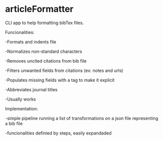 # articleFormatter



CLI app to help formatting bibTex files. 

Funcionalities:

-Formats and indents file

-Normalizes non-standard characters

-Removes uncited citations from bib file

-Filters unwanted fields from citations (ex: notes and urls)

-Populates missing fields with a tag to make it explicit

-Abbreviates journal titles

-Usually works

Implementation:

  -simple pipeline running a list of transformations on a json file representing a bib file
  
  -funcionalities definied by steps, easily expandaded
  
  
